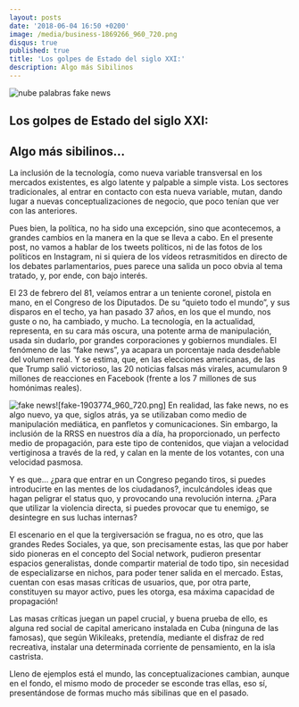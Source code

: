 ```yaml
---
layout: posts
date: '2018-06-04 16:50 +0200'
image: /media/business-1869266_960_720.png
disqus: true
published: true
title: 'Los golpes de Estado del siglo XXI:'
description: Algo más Sibilinos
---
```

![nube palabras fake news]({{site.baseurl}}/media/business-1869266_960_720.png)
## Los golpes de Estado del siglo XXI:

## Algo más sibilinos…

La inclusión de la tecnología, como nueva variable transversal en los mercados existentes, es algo latente y palpable a simple vista. Los sectores tradicionales, al entrar en contacto con esta nueva variable, mutan, dando lugar a nuevas conceptualizaciones de negocio, que poco tenían que ver con las anteriores.

Pues bien, la política, no ha sido una excepción, sino que acontecemos, a grandes cambios en la manera en la que se lleva a cabo.
En el presente post, no vamos a hablar de los tweets políticos, ni de las fotos de los políticos en Instagram, ni si quiera de los vídeos retrasmitidos en directo de los debates parlamentarios, pues parece una salida un poco obvia al tema tratado, y, por ende, con bajo interés.

El 23 de febrero del 81, veíamos entrar a un teniente coronel, pistola en mano, en el Congreso de los Diputados. De su “quieto todo el mundo”, y sus disparos en el techo, ya han pasado 37 años, en los que el mundo, nos guste o no, ha cambiado, y mucho. La tecnología, en la actualidad, representa, en su cara más oscura, una potente arma de manipulación, usada sin dudarlo, por grandes corporaciones y gobiernos mundiales. El fenómeno de las “fake news”, ya acapara un porcentaje nada desdeñable del volumen real. Y se estima, que, en las elecciones americanas, de las que Trump salió victorioso, las 20 noticias falsas más virales, acumularon 9 millones de reacciones en Facebook (frente a los 7 millones de sus homónimas reales). 

![fake news]({{site.baseurl}}/media/fake-1903774_960_720.png)![fake-1903774_960_720.png]
En realidad, las fake news, no es algo nuevo, ya que, siglos atrás, ya se utilizaban como medio de manipulación mediática, en panfletos y comunicaciones. Sin embargo, la inclusión de la RRSS en nuestros día a día, ha proporcionado, un perfecto medio de propagación, para este tipo de contenidos, que viajan a velocidad vertiginosa a través de la red, y calan en la mente de los votantes, con una velocidad pasmosa.


Y es que… ¿para que entrar en un Congreso pegando tiros, si puedes introducirte en las mentes de los ciudadanos?, inculcándoles ideas que hagan peligrar el status quo, y provocando una revolución interna. ¿Para que utilizar la violencia directa, si puedes provocar que tu enemigo, se desintegre en sus luchas internas?

El escenario en el que la tergiversación se fragua, no es otro, que las grandes Redes Sociales, ya que, son precisamente estas, las que por haber sido pioneras en el concepto del Social network, pudieron presentar espacios generalistas, donde compartir material de todo tipo, sin necesidad de especializarse en nichos, para poder tener salida en el mercado. Estas, cuentan con esas masas críticas de usuarios, que, por otra parte, constituyen su mayor activo, pues les otorga, esa máxima capacidad de propagación!


Las masas críticas juegan un papel crucial, y buena prueba de ello, es alguna red social de capital americano instalada en Cuba (ninguna de las famosas), que según Wikileaks, pretendía, mediante el disfraz de red recreativa, instalar una determinada corriente de pensamiento, en la isla castrista.

Lleno de ejemplos está el mundo, las conceptualizaciones cambian, aunque en el fondo, el mismo modo de proceder se esconde tras ellas, eso sí, presentándose de formas mucho más sibilinas que en el pasado.
